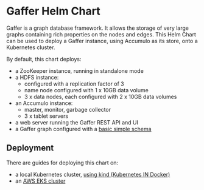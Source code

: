 # Gaffer Helm Chart

Gaffer is a graph database framework. It allows the storage of very large graphs containing rich properties on the nodes and edges. This Helm Chart can be used to deploy a Gaffer instance, using Accumulo as its store, onto a Kubernetes cluster.

By default, this chart deploys:
* a ZooKeeper instance, running in standalone mode
* a HDFS instance:
  * configured with a replication factor of 3
  * name node configured with 1 x 10GB data volume
  * 3 x data nodes, each configured with 2 x 10GB data volumes
* an Accumulo instance:
  * master, monitor, garbage collector
  * 3 x tablet servers
* a web server running the Gaffer REST API and UI
* a Gaffer graph configured with a [basic simple schema](config/schema/)


## Deployment

There are guides for deploying this chart on:
* a local Kubernetes cluster, [using kind (Kubernetes IN Docker)](docs/kind-deployment.md)
* an [AWS EKS cluster](docs/aws-eks-deployment.md)
